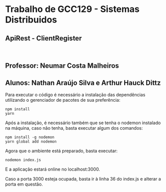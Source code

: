 # Trabalho de GCC129 - Sistemas Distribuidos
## ApiRest - ClientRegister
<br>
<h2> Professor: Neumar Costa Malheiros </h2>
<h2> Alunos: Nathan Araújo Silva e Arthur Hauck Dittz </h2>

Para executar o código é necessário a instalação das dependências utilizando o gerenciador de pacotes de sua preferência:

    npm install
    yarn

Após a instalação, é necessário também que se tenha o nodemon instalado na máquina, caso não tenha, basta executar algum dos comandos:

    npm install -g nodemon
    yarn global add nodemon

Agora que o ambiente está preparado, basta executar:

    nodemon index.js

E a aplicação estará online no localhost:3000.

Caso a porta 3000 esteja ocupada, basta ir à linha 36 do index.js e alterar a porta em questão.
